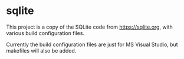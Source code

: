 # sqlite

This project is a copy of the SQLite code from https://sqlite.org, with various build configuration files.

Currently the build configuration files are just for MS Visual Studio, but makefiles will also be added.
